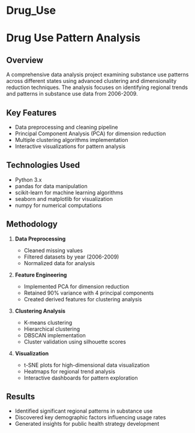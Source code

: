 # Drug_Use
# Drug Use Pattern Analysis

## Overview
A comprehensive data analysis project examining substance use patterns across different states using advanced clustering and dimensionality reduction techniques. The analysis focuses on identifying regional trends and patterns in substance use data from 2006-2009.

## Key Features
- Data preprocessing and cleaning pipeline
- Principal Component Analysis (PCA) for dimension reduction
- Multiple clustering algorithms implementation
- Interactive visualizations for pattern analysis

## Technologies Used
- Python 3.x
- pandas for data manipulation
- scikit-learn for machine learning algorithms
- seaborn and matplotlib for visualization
- numpy for numerical computations

## Methodology
1. **Data Preprocessing**
   - Cleaned missing values
   - Filtered datasets by year (2006-2009)
   - Normalized data for analysis

2. **Feature Engineering**
   - Implemented PCA for dimension reduction
   - Retained 90% variance with 4 principal components
   - Created derived features for clustering analysis

3. **Clustering Analysis**
   - K-means clustering
   - Hierarchical clustering
   - DBSCAN implementation
   - Cluster validation using silhouette scores

4. **Visualization**
   - t-SNE plots for high-dimensional data visualization
   - Heatmaps for regional trend analysis
   - Interactive dashboards for pattern exploration

## Results
- Identified significant regional patterns in substance use
- Discovered key demographic factors influencing usage rates
- Generated insights for public health strategy development


